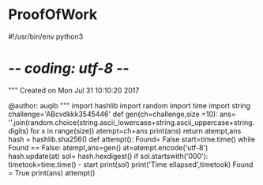 # ProofOfWork
#!/usr/bin/env python3
# -*- coding: utf-8 -*-
"""
Created on Mon Jul 31 10:10:20 2017

@author: auqib
"""
import hashlib
import random
import time
import string
challenge='ABcvdkkk3545446'
def gen(ch=challenge,size =10):
    ans= ''.join(random.choice(string.ascii_lowercase+string.ascii_uppercase+string.digits) for x in range(size))
    atempt=ch+ans
    print(ans)
    return atempt,ans
hash = hashlib.sha256()
def attempt():
    Found= False
    start=time.time()
    while Found == False:
        atempt,ans=gen()
        at=atempt.encode('utf-8')
        hash.update(at)
        sol=  hash.hexdigest()
        if sol.startswith('000'):
            timetook=time.time() - start
            print(sol)
            print('Time ellapsed',timetook)
            Found = True
            print(ans)
attempt()
